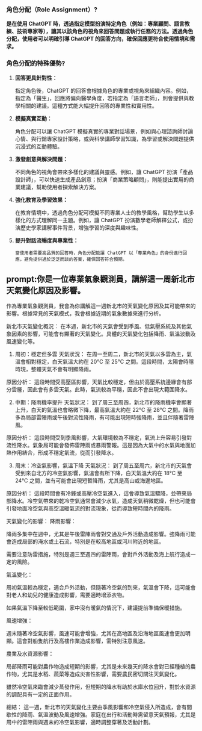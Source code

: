 ### **角色分配（Role Assignment）?**

**是在使用 ChatGPT 時，透過指定模型扮演特定角色（例如：專業顧問、語言教練、技術專家等），讓其以該角色的視角來回答問題或執行任務的方法。透過角色分配，使用者可以明確引導 ChatGPT 的回答方向，確保回應更符合使用情境和需求。**

### **角色分配的特殊優勢?**

1. **回答更具針對性：**
    
    指定角色後，ChatGPT 的回答會根據角色的專業或視角來組織內容。例如，指定為「醫生」，回應將偏向醫學角度，若指定為「語言老師」，則會提供與教學相關的建議。這種方式能大幅提升回答的專業性和實用性。
    
2. **模擬真實互動：**
    
    角色分配可以讓 ChatGPT 模擬真實的專業對話場景，例如與心理諮詢師討論心情、與行銷專家設計策略，或與科學講師學習知識，為學習或解決問題提供沉浸式的互動體驗。
    
3. **激發創意與解決問題：**
    
    不同角色的視角會帶來多樣化的建議與靈感。例如，讓 ChatGPT 扮演「產品設計師」，可以快速生成產品創意；扮演「商業策略顧問」，則能提出實用的商業建議，幫助使用者探索解決方案。
    
4. **強化教育及學習效果：**
    
    在教育情境中，透過角色分配可模擬不同專業人士的教學風格，幫助學生以多樣化的方式理解同一主題。例如，讓 ChatGPT 扮演數學老師解釋公式，或扮演歷史學家講解事件背景，增強學習的深度與趣味性。
    
5. **提升對話流暢度與專業性：**

       當使用者需要高品質的回答時，角色分配能讓 ChatGPT 以「專業角色」的身份進行回應，避免提供過於泛泛而談的答案，確保回答符合預期。
   
## **prompt:你是一位專業氣象觀測員，講解這一周新北市天氣變化原因及影響。**
作為專業氣象觀測員，我會為你講解這一週新北市的天氣變化原因及其可能帶來的影響。根據常見的天氣模式，我會根據近期的氣象數據來進行分析。

新北市天氣變化概況：
在本週，新北市的天氣會受到季風、低氣壓系統及其他氣象因素的影響，可能會有顯著的天氣變化。具體的天氣變化包括降雨、氣溫波動及風速變化等。

1. 周初：穩定但多雲
天氣狀況： 在周一至周二，新北市的天氣以多雲為主，氣溫會相對穩定，白天氣溫大約在 20°C 至 25°C 之間。這段時間，太陽會時隱時現，整體天氣不會有明顯降雨。

原因分析： 這段時間受高壓區影響，天氣比較穩定，但由於高壓系統邊緣會有部分雲層，因此會有多雲天氣。此時，氣流較為平穩，因此不會出現大範圍降水。

2. 中期：降雨機率提升
天氣狀況： 到了周三至周四，新北市的降雨機率會顯著上升，白天的氣溫也會略微下降，最高氣溫大約在 22°C 至 28°C 之間。降雨多為局部雷陣雨或午後對流性降雨，有可能出現短時強降雨，並且伴隨著雷陣風。

原因分析： 這段時間受到季風影響，大氣環境較為不穩定，氣流上升容易引發對流性降水。氣象局可能會發佈雷陣雨或暴雨警報。這是因為大氣中的水氣與地面加熱作用結合，形成不穩定氣流，從而引發降水。

3. 周末：冷空氣影響，氣溫下降
天氣狀況： 到了周五至周六，新北市的天氣會受到來自北方的冷空氣影響，氣溫會有所下降，白天氣溫大約在 18°C 至 24°C 之間，並有可能會出現短暫降雨，尤其是高山或海邊地區。

原因分析： 這段時間會有冷鋒或高壓冷空氣進入，這會導致氣溫驟降，並帶來局部降水。冷空氣帶來的乾冷空氣通常會減少水氣，造成天氣稍微乾燥，但也可能會引發地面冷空氣與高空溫暖氣流的對流現象，從而導致短時間內的降雨。

天氣變化的影響：
降雨影響：

降雨多集中在週中，尤其是午後雷陣雨會對交通及戶外活動造成影響。強降雨可能會造成局部的淹水或土石流，特別是在較高地區或河川附近的地區。

需要注意防雷措施，特別是週三至週四的雷陣雨，會對戶外活動及海上航行造成一定的風險。

氣溫變化：

周初氣溫較為穩定，適合戶外活動，但隨著冷空氣的到來，氣溫會下降，這可能會對老人和幼兒的健康造成影響，需要適時增添衣物。

如果氣溫下降至較低範圍，家中沒有暖氣的情況下，建議提前準備保暖措施。

風速增強：

週末隨著冷空氣影響，風速可能會增強，尤其在高地區及沿海地區風速會更加明顯。這會對船隻航行及高樓作業造成影響，需特別注意風速。

農業及水資源影響：

局部降雨可能對農作物造成短期的影響，尤其是未來幾天的降水會對已經種植的農作物，尤其是水稻、蔬菜等造成災害性影響，需要農民密切關注天氣變化。

雖然冷空氣來臨會減少蒸發作用，但短期的降水有助於水庫水位回升，對於水資源的調配具有一定的正面作用。

總結：
這一週，新北市的天氣變化主要由季風影響和冷空氣侵入所造成，會有間歇性的降雨、氣溫波動及風速增強。家庭在出行和活動時需留意天氣預報，尤其是周中的雷陣雨與週末的冷空氣影響，適時調整穿著及活動計劃。




